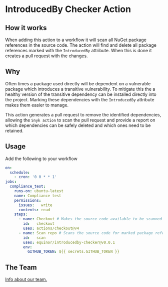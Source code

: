# IntroducedBy Checker Action

## How it works
When adding this action to a workflow it will scan all NuGet package references in the source code. The action will find and delete all package references marked with the `IntroducedBy` attribute. When this is done it creates a pull request with the changes.

## Why
Often times a package used directly will be dependent on a vulnerable package which introduces a transitive vulnerability. 
To mitigate this the a healthy version of the transitive dependency can be installed directly into the project.
Marking these dependencies with the `IntroducedBy` attribute makes them easier to manage. 

This action generates a pull request to remove the identified dependencies, allowing the `Snyk action` to scan the pull request and provide a 
report on which dependencies can be safely deleted and which ones need to be retained.

## Usage
Add the following to your workflow

``` yml
on:
  schedule:
    - cron: '0 0 * * 1'
jobs: 
  compliance_test:
    runs-on: ubuntu-latest
    name: Compliance test
    permissions:
      issues:   write
      contents: read
    steps:
      - name: Checkout # Makes the source code available to be scanned
        id:   checkout
        uses: actions/checkout@v4 
      - name: Scan repo # Scans the source code for marked package references
        id:   scan
        uses: equinor/introducedby-checker@v0.0.1
        env:
          GITHUB_TOKEN: ${{ secrets.GITHUB_TOKEN }}
```

## The Team
[Info about our team.](https://github.com/equinor/team-semantic-infrastructure)
